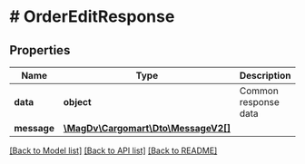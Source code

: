 # # OrderEditResponse

## Properties

Name | Type | Description | Notes
------------ | ------------- | ------------- | -------------
**data** | **object** | Common response data | [optional]
**message** | [**\MagDv\Cargomart\Dto\MessageV2[]**](MessageV2.md) |  | [optional]

[[Back to Model list]](../../README.md#models) [[Back to API list]](../../README.md#endpoints) [[Back to README]](../../README.md)
